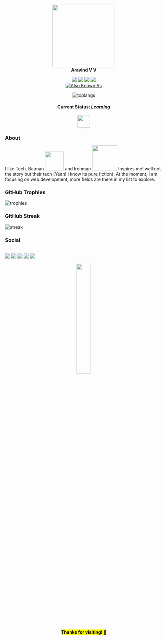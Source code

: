
<p align="center">
<a href="#"><img src="./me-smile.png" width='200px'/></a></br>
  <b font-size="14px" font-weight="bold">Aravind V V</b>
</p>

<p align="center">
<a href="#"><img src="https://img.shields.io/badge/-Angular-b"/></a>
<a href="#"><img src="https://img.shields.io/badge/-React-orange"/></a>
<a href="#"><img src="https://img.shields.io/badge/-UI%2FUX-blueviolet"/></a>
<a href="#"><img src="https://img.shields.io/badge/-Python-blue"/></a>
</br>
<a href="#"><img alt="Also Known As" src="https://img.shields.io/endpoint?color=orange&logoColor=red&style=for-the-badge&url=https%3A%2F%2Fraw.githubusercontent.com%2Farvndvv%2Farvndvv%2Fmaster%2Faka"/></a>
</p>


<p align="center">
 <!-- <img src="https://raw.githubusercontent.com/arvndvv/arvndvv/master/wizard.gif" width="30%"/></br>-->
   <img src="https://github-readme-stats.vercel.app/api/top-langs/?username=arvndvv&layout=compact&hide=html&theme=dark&show_icons=true" alt="toplangs"/>
</p>

<h4 align="center">Current Status: <i>Learning</i> </h4>
<p align="center">
<img width="40px" src="./react.png"/></p>


 <h3 style="margin-bottom:0">About</h3>
  <p>I like Tech. Batman <img src="https://art.pixilart.com/2472449368bf921.png" width="60px" height="60px"/> and Ironman <img src="https://i.pinimg.com/originals/9e/06/97/9e0697990828bb8319be8105c939b108.gif" width="80px" height="80px"/> Inspires me! well not the story but their tech (Yeah! I know its pure fiction). At the moment, I am focusing on web development, more fields are there in my list to explore.</p>
 <h3>GitHub Trophies</h3>
<img src = "https://github-profile-trophy.vercel.app/?username=arvndvv&theme=onedark" alt="trophies">
<h3>GitHub Streak</h3>
<img src="https://github-readme-streak-stats.herokuapp.com/?user=Arvndvv&theme=dark" alt="streak">

 <h3>Social</h3><br/>
 <a href="https://in.linkedin.com/in/arvndvv"><img src="https://img.shields.io/endpoint?logo=linkedin&url=https%3A%2F%2Fraw.githubusercontent.com%2Farvndvv%2Farvndvv%2Fmaster%2Flinkedin"/></a>
<a href="https://www.instagram.com/arvndvv/"><img src="https://img.shields.io/endpoint?logo=instagram&logoColor=white&url=https%3A%2F%2Fraw.githubusercontent.com%2Farvndvv%2Farvndvv%2Fmaster%2Finsta"/></a>
<a href="https://arvndvv.github.io/"><img src="https://img.shields.io/badge/portfolio-arvndvv.github.io-b"/></a>
 <a href="https://medium.com/@arvndvv"><img src="https://img.shields.io/endpoint?logo=medium&url=https%3A%2F%2Fraw.githubusercontent.com%2Farvndvv%2Farvndvv%2Fmaster%2Fmedium"/></a>
<a href="https://www.sololearn.com/Profile/3489946"><img src="https://img.shields.io/badge/Sololearn-Davinci-yellow"/></a><br/>



<p align="center">
  <img src="./thanks.png" width="30%"/></br>
  <mark align="center"><b>Thanks for visiting! 👋</b></mark>
</p>
